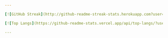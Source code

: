 ```yaml
---

[![GitHub Streak](http://github-readme-streak-stats.herokuapp.com?user=rntvilela&theme=dark&background=0b0b0b)](https://git.io/streak-stats)

[![Top Langs](https://github-readme-stats.vercel.app/api/top-langs/?username=rntvilela&layout=compact&theme=dark&show_icons=true&bg_color=000000)](https://github.com/anuraghazra/github-readme-stats)

---
```

